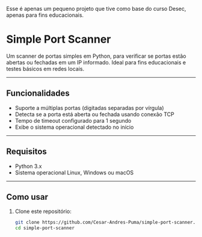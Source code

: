 Esse é apenas um pequeno projeto que tive como base do curso Desec, apenas para fins educacionais.

# Simple Port Scanner

Um scanner de portas simples em Python, para verificar se portas estão abertas ou fechadas em um IP informado. Ideal para fins educacionais e testes básicos em redes locais.

---

## Funcionalidades

- Suporte a múltiplas portas (digitadas separadas por vírgula)
- Detecta se a porta está aberta ou fechada usando conexão TCP
- Tempo de timeout configurado para 1 segundo
- Exibe o sistema operacional detectado no início

---

## Requisitos

- Python 3.x
- Sistema operacional Linux, Windows ou macOS

---

## Como usar

1. Clone este repositório:
   ```bash
   git clone https://github.com/Cesar-Andres-Puma/simple-port-scanner.git
   cd simple-port-scanner

